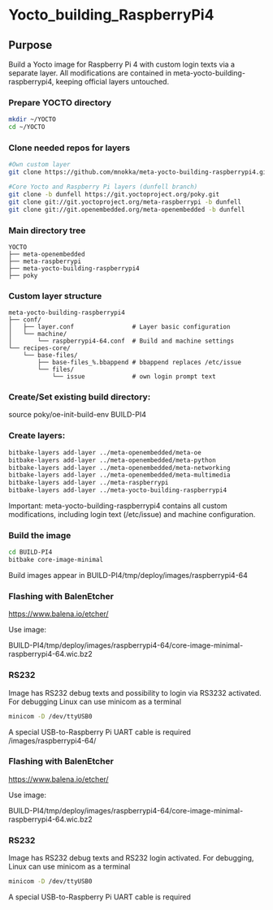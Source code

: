 # Yocto_building_RaspberryPi4

## Purpose

Build a Yocto image for Raspberry Pi 4 with custom login texts via a separate layer. All modifications are contained in meta-yocto-building-raspberrypi4, keeping official layers untouched.

### Prepare YOCTO directory

```bash
mkdir ~/YOCTO
cd ~/YOCTO
```


### Clone needed repos for layers

```bash
#Own custom layer
git clone https://github.com/mnokka/meta-yocto-building-raspberrypi4.git

#Core Yocto and Raspberry Pi layers (dunfell branch) 
git clone -b dunfell https://git.yoctoproject.org/poky.git
git clone git://git.yoctoproject.org/meta-raspberrypi -b dunfell
git clone git://git.openembedded.org/meta-openembedded -b dunfell
```


### Main directory tree
```
YOCTO
├── meta-openembedded
├── meta-raspberrypi
├── meta-yocto-building-raspberrypi4
├── poky
```


### Custom layer structure

```
meta-yocto-building-raspberrypi4
├── conf/
│   ├── layer.conf                # Layer basic configuration
│   └── machine/
│       └── raspberrypi4-64.conf  # Build and machine settings
└── recipes-core/
    └── base-files/
        ├── base-files_%.bbappend # bbappend replaces /etc/issue
        └── files/
            └── issue             # own login prompt text
```


### Create/Set existing build directory:

source poky/oe-init-build-env BUILD-PI4

### Create layers:

```bash
bitbake-layers add-layer ../meta-openembedded/meta-oe
bitbake-layers add-layer ../meta-openembedded/meta-python
bitbake-layers add-layer ../meta-openembedded/meta-networking
bitbake-layers add-layer ../meta-openembedded/meta-multimedia
bitbake-layers add-layer ../meta-raspberrypi
bitbake-layers add-layer ../meta-yocto-building-raspberrypi4
```

Important: meta-yocto-building-raspberrypi4 contains all custom modifications, including login text (/etc/issue) and machine configuration.

### Build the image

```bash
cd BUILD-PI4
bitbake core-image-minimal 
```

Build images appear in BUILD-PI4/tmp/deploy/images/raspberrypi4-64


### Flashing with BalenEtcher


https://www.balena.io/etcher/

Use image:

BUILD-PI4/tmp/deploy/images/raspberrypi4-64/core-image-minimal-raspberrypi4-64.wic.bz2



### RS232

Image has RS232 debug texts and possibility to login via RS3232 activated. For debugging Linux can use minicom as a terminal

```bash
minicom -D /dev/ttyUSB0
```

A special USB-to-Raspberry Pi UART cable is required
/images/raspberrypi4-64/


### Flashing with BalenEtcher


https://www.balena.io/etcher/

Use image:

BUILD-PI4/tmp/deploy/images/raspberrypi4-64/core-image-minimal-raspberrypi4-64.wic.bz2


### RS232

Image has RS232 debug texts and RS232 login activated. For debugging, Linux can use minicom as a terminal

```bash
minicom -D /dev/ttyUSB0
```

A special USB-to-Raspberry Pi UART cable is required

